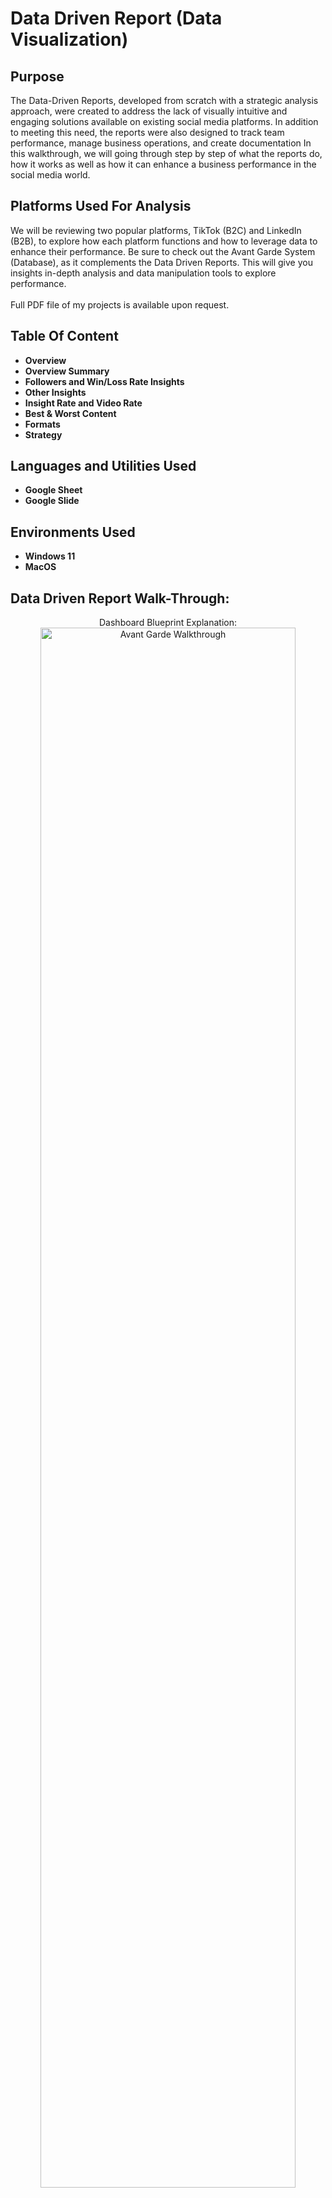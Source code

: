 <h1>Data Driven Report (Data Visualization)</h1>

<h2>Purpose</h2>
The Data-Driven Reports, developed from scratch with a strategic analysis approach, were created to address the lack of visually intuitive and engaging solutions available on existing social media platforms. In addition to meeting this need, the reports were also designed to track team performance, manage business operations, and create documentation In this walkthrough, we will going through step by step of what the reports do, how it works as well as how it can enhance a business performance in the social media world. 

<h2>Platforms Used For Analysis</h2>
We will be reviewing two popular platforms, TikTok (B2C) and LinkedIn (B2B), to explore how each platform functions and how to leverage data to enhance their performance. Be sure to check out the Avant Garde System (Database), as it complements the Data Driven Reports. This will give you insights in-depth analysis and data manipulation tools to explore performance.
<br />
<br />
Full PDF file of my projects is available upon request. 
<br />

<h2>Table Of Content</h2>

- <b>Overview</b> 
- <b>Overview Summary</b> 
- <b>Followers and Win/Loss Rate Insights</b>
- <b>Other Insights</b>
- <b>Insight Rate and Video Rate</b>
- <b>Best & Worst Content</b>
- <b>Formats</b>
- <b>Strategy</b> 

<h2>Languages and Utilities Used</h2>

- <b>Google Sheet</b> 
- <b>Google Slide</b>

<h2>Environments Used </h2>

- <b>Windows 11</b>
- <b>MacOS</b>

<h2>Data Driven Report Walk-Through:</h2>

<p align="center">
Dashboard Blueprint Explanation: <br/>
<img src="https://i.imgur.com/pq9VtCT.png" height="80%" width="90%" alt="Avant Garde Walkthrough"/>
<br />
<br />
Dashboard Table Of Content: <br />
<img src="https://i.imgur.com/h9MQqpQ.png" height="80%" width="90%" alt="Avant Garde Walkthrough"/>
<br />
<br />
Dashboard Follower Growth: <br />
<img src="https://i.imgur.com/odVU643.png" height="80%" width="90%" alt="Avant Garde Walkthrough"/>
<br />
<br />
Dashboard Demographics (Geography):  <br/>
<img src="https://i.imgur.com/bHRdNL9.png" height="80%" width="90%" alt="Avant Garde Walkthrough"/>
<br />
<br />
Dashboard Demographics (Age & Gender):  <br/>
<img src="https://i.imgur.com/IeurUcp.png" height="80%" width="90%" alt="Avant Garde Walkthrough"/>
<br />
<br />
Dashboard Demographic (Industry & Job Function):  <br/>
<img src="https://i.imgur.com/uDrJdF7.png" height="80%" width="90%" alt="Avant Garde Walkthrough"/>
<br />
<br />
Dashboard Overview:  <br/>
<img src="https://i.imgur.com/L8szLIk.png" height="80%" width="90%" alt="Avant Garde Walkthrough"/>
<br />
<br />
Dashboard Overview (Explanation Of Win/Loss Rate):  <br/>
<img src="https://i.imgur.com/jptgSSx.png" height="80%" width="90%" alt="Avant Garde Walkthrough"/>
<br />
<br />
Dashboard Insights:  <br/>
<img src="https://i.imgur.com/7PdrGdS.png" height="80%" width="90%" alt="Avant Garde Walkthrough"/>
<br />
<br />
Dashboard Insights:  <br/>
<img src="https://i.imgur.com/eJggU4K.png" height="80%" width="90%" alt="Avant Garde Walkthrough"/>
<br />
<br />
Dashboard Rate:  <br/>
<img src="https://i.imgur.com/91qewLA.png" height="80%" width="90%" alt="Avant Garde Walkthrough"/>
<br />
<br />
Dashboard Statlab:  <br/>
<img src="https://i.imgur.com/zgkCChu.png" height="80%" width="90%" alt="Avant Garde Walkthrough"/>
<br />
<br />
Dashboard Statlab:  <br/>
<img src="https://i.imgur.com/mzHdxHL.png" height="80%" width="90%" alt="Avant Garde Walkthrough"/>
<br />
<br />
Statlab Formula Explanation:  <br/>
<img src="https://i.imgur.com/1xVAffL.png" height="80%" width="90%" alt="Avant Garde Walkthrough"/>
<br />
<br />
Filter (Best Content):  <br/>
<img src="https://i.imgur.com/OyqZXXy.png" height="80%" width="90%" alt="Avant Garde Walkthrough"/>
<br />
<br />
Filter (Worst Content):  <br/>
<img src="https://i.imgur.com/Sy4RAx1.png" height="80%" width="90%" alt="Avant Garde Walkthrough"/>
<br />
<br />
Content Stats (Individual Stats):  <br/>
<img src="https://i.imgur.com/krC6jSr.png" height="80%" width="90%" alt="Avant Garde Walkthrough"/>
<br />
<br />
Content Stats (Individual Stats):  <br/>
<img src="https://i.imgur.com/mH9yB8X.png" height="80%" width="90%" alt="Avant Garde Walkthrough"/>
<br />
<br />
Content Stats (Individual Stats):  <br/>
<img src="https://i.imgur.com/WT9Ypgy.png" height="80%" width="90%" alt="Avant Garde Walkthrough"/>
<br />
<br />
Content Stats (Individual Stats):  <br/>
<img src="https://i.imgur.com/lpAgQQC.png" height="80%" width="90%" alt="Avant Garde Walkthrough"/>
<br />
<br />
Algorithm Alchemy (How The Algorithm Works):  <br/>
<img src="https://i.imgur.com/z7jTzNx.png" height="80%" width="90%" alt="Avant Garde Walkthrough"/>
<br />
<br />
Algorithm Alchemy (How The Algorithm Works):  <br/>
<img src="https://i.imgur.com/oK6W2I0.png" height="80%" width="90%" alt="Avant Garde Walkthrough"/>
<br />
<br />
Algorithm Alchemy (How The Algorithm Works):  <br/>
<img src="https://i.imgur.com/dU1EnoC.png" height="80%" width="90%" alt="Avant Garde Walkthrough"/>
<br />
<br />
Technical/Backend (Sneak Peak):  <br/>
<img src="https://i.imgur.com/g1u4nyQ.png" height="80%" width="90%" alt="Avant Garde Walkthrough"/>
<br />
<br />
Thank You!  <br/>
<img src="https://i.imgur.com/MujJcaQ.png" height="80%" width="90%" alt="Avant Garde Walkthrough"/>
</p>
